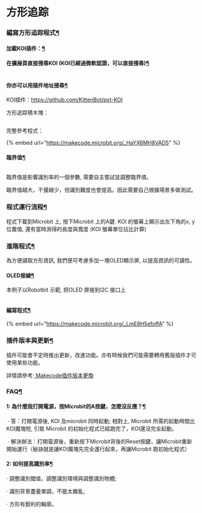 # 方形追踪

### 編寫方形追踪程式[¶](broken-reference)

#### 加載KOI插件：[¶](broken-reference)

#### 在擴展頁直接搜尋KOI (KOI已經過微軟認證，可以直接搜尋)[¶](broken-reference)

<figure><img src="https://kittenbothk.readthedocs.io/en/latest/_images/koi_search.png" alt=""><figcaption></figcaption></figure>

#### 你亦可以用插件地址搜尋[¶](broken-reference)

KOI插件：https://github.com/KittenBot/pxt-KOI

方形追踪積木塊：

<figure><img src="https://kittenbothk.readthedocs.io/en/latest/_images/01-12.png" alt=""><figcaption></figcaption></figure>

完整參考程式：

{% embed url="https://makecode.microbit.org/_HaYX6MH8VAD5" %}

#### 臨界值[¶](broken-reference)

<figure><img src="https://kittenbothk.readthedocs.io/en/latest/_images/04-12.png" alt=""><figcaption></figcaption></figure>

臨界值是影響識別率的一個參數, 需要自主嘗試並調整臨界值。

臨界值越大，干擾越少，但識別難度也會提高。因此需要自己根據場景多做測試。

### 程式運行流程[¶](broken-reference)

程式下載到Microbit 上, 按下Microbit 上的A鍵. KOI 的螢幕上顯示出左下角的x, y 位置值, 還有當時測得的長度與寬度 (KOI 螢幕單位佔比計算)

### 進階程式[¶](broken-reference)

為方便讀取方形資訊, 我們便可考慮多加一塊OLED顯示屏, 以提高資訊的可讀性。

#### OLED接線[¶](broken-reference)

本例子以Robotbit 示範, 把OLED 屏接到I2C 接口上

<figure><img src="https://kittenbothk.readthedocs.io/en/latest/_images/03-1.png" alt=""><figcaption></figcaption></figure>

#### 編寫程式[¶](broken-reference)

{% embed url="https://makecode.microbit.org/_LmE8H5efoffA" %}

### 插件版本與更新[¶](broken-reference)

插件可能會不定時推出更新，改進功能。亦有時候我們可能需要轉用舊版插件才可使用某些功能。

詳情請參考:[ Makecode插件版本更換](../../../programmingplatforms/makecode/makecodeextupdate.md)

### FAQ[¶](broken-reference)

#### 1: 為什麼我打開電源，按Microbit的A按鍵，怎麼沒反應？[¶](broken-reference)

​ · 答：打開電源後, KOI 及microbit 同時起動; 相對上, Microbit 所需的起動時間比KOI魔塊短, 引致 Microbit 的初始化程式已經跑完了，KOI還沒完全起動。

​ · 解決辦法：打開電源後，重新按下Microbit背後的Reset按鍵，讓Microbit重新開始運行（秘訣就是讓KOI魔塊先完全運行起來，再讓Microbit 跑初始化程式）

#### 2: 如何提高識別率[¶](broken-reference)

· 調整識別閾值，調整識別環境與調整識別物體;

· 識別背景盡量單調，不能太雜亂;

· 方形有銳利的輪廓。
